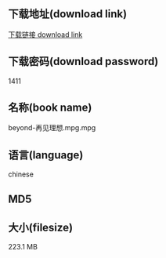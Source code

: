 ## 下载地址(download link)
[下载链接 download link](https://voluble-croquembouche-d321dc.netlify.app/?s=beyond-%E5%86%8D%E8%A7%81%E7%90%86%E6%83%B3.mpg)

## 下载密码(download password)
1411

## 名称(book name)
beyond-再见理想.mpg.mpg

## 语言(language)
chinese

## MD5


## 大小(filesize)
223.1 MB
